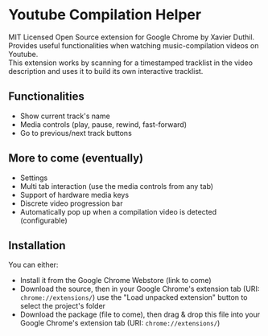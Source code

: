 # Youtube Compilation Helper
MIT Licensed Open Source extension for Google Chrome by Xavier Duthil.  
Provides useful functionalities when watching music-compilation videos on Youtube.  
This extension works by scanning for a timestamped tracklist in the video description and uses it to build its own interactive tracklist.

## Functionalities
- Show current track's name
- Media controls (play, pause, rewind, fast-forward)
- Go to previous/next track buttons

## More to come (eventually)
- Settings
- Multi tab interaction (use the media controls from any tab)
- Support of hardware media keys
- Discrete video progression bar
- Automatically pop up when a compilation video is detected (configurable)

## Installation
You can either:
- Install it from the Google Chrome Webstore (link to come)
- Download the source, then in your Google Chrome's extension tab (URI: `chrome://extensions/`) use the "Load unpacked extension" button to select the project's folder
- Download the package (file to come), then drag & drop this file into your Google Chrome's extension tab (URI: `chrome://extensions/`)
